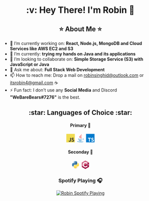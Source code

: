<h1 align="center">:v: Hey There! I'm Robin 👦</h1>

<!--<div align="center">
	<img alt="Discord Badge" src="https://img.shields.io/badge/-WeBareBears%7276-orange?style=flat&labelColor=9cf&logo=discord">
	<img alt="visitors" src="https://visitor-badge.laobi.icu/badge?page_id=iamrobins.profile.id">
</div>--->


<h2 align="center">⭐ About Me ⭐</h2>

- 🔭 I’m currently working on: **React, Node.js, MongoDB and Cloud Services like AWS EC2 and S3**
- 🌱 I’m currently: **trying my hands on Java and its applications**
- 👯 I’m looking to collaborate on: **Simple Storage Service (S3) with JavaScript or Java**
- 💬 Ask me about: **Full Stack Web Development**
- 📫 How to reach me: Drop a mail on robinsinghid@outlook.com or itsrobin4@gmail.com ☕
- ⚡ Fun fact: I don't use any **Social Media** and Discord <strong>"WeBareBears#7276"</strong> is the best.

<h2 align="center">:star: Languages of Choice :star:</h2>

<div align="center">
<h4>Primary 🥇</h4>
<img alt="JavaScript" width="28px" src="https://raw.githubusercontent.com/devicons/devicon/master/icons/javascript/javascript-original.svg" />
<img alt="Java" width="28px" src="https://raw.githubusercontent.com/devicons/devicon/master/icons/java/java-original.svg" />
<img alt="TypeScript" width="28px" src="https://raw.githubusercontent.com/devicons/devicon/master/icons/typescript/typescript-original.svg" />
<h4>Seconday 🥈</h4>
<img alt="Python" width="28px" src="https://raw.githubusercontent.com/devicons/devicon/master/icons/python/python-original.svg" />
<img alt="CPP" width="28px" src="https://raw.githubusercontent.com/devicons/devicon/master/icons/cplusplus/cplusplus-original.svg" /> 
	
### Spotify Playing 🎧
[<img src="https://iamrobins.vercel.app/api/spotify" alt="Robin Spotify Playing" width="350" />](https:/open.spotify.com/user/rvfyglefdsi9wvmfs0qv7pv43)
